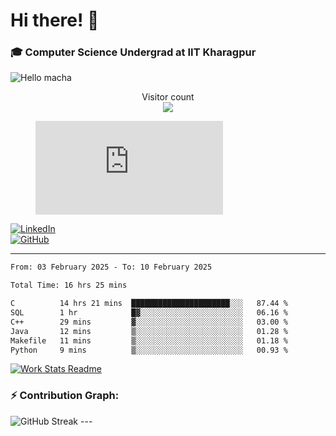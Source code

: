 # Hi there! 👋

### 🎓 Computer Science Undergrad at IIT Kharagpur

<img src="https://raw.githubusercontent.com/sagar-viradiya/sagar-viradiya/master/resources/banner.png" alt="Hello macha">

<p align="center"> 
  Visitor count<br>
  <img src="https://profile-counter.glitch.me/sesiii/count.svg" />
</p>

<figure><embed src="https://wakatime.com/share/@81d5e6c4-c575-43e6-9a9e-85ed25517f53/42cf003a-18dd-42ef-bded-df01146821f2.svg"></embed></figure>

[![LinkedIn](https://img.shields.io/badge/LinkedIn-0077B5?style=for-the-badge&logo=linkedin&logoColor=white)](https://www.linkedin.com/in/sesidadi)  
[![GitHub](https://img.shields.io/badge/GitHub-181717?style=for-the-badge&logo=github&logoColor=white)](https://github.com/sesiii)

---
<!--START_SECTION:waka-->

```txt
From: 03 February 2025 - To: 10 February 2025

Total Time: 16 hrs 25 mins

C          14 hrs 21 mins  ██████████████████████░░░   87.44 %
SQL        1 hr            █▓░░░░░░░░░░░░░░░░░░░░░░░   06.16 %
C++        29 mins         ▓░░░░░░░░░░░░░░░░░░░░░░░░   03.00 %
Java       12 mins         ▒░░░░░░░░░░░░░░░░░░░░░░░░   01.28 %
Makefile   11 mins         ▒░░░░░░░░░░░░░░░░░░░░░░░░   01.18 %
Python     9 mins          ▒░░░░░░░░░░░░░░░░░░░░░░░░   00.93 %
```

<!--END_SECTION:waka-->


[![Work Stats Readme](https://github.com/sesiii/sesiii/actions/workflows/main.yml/badge.svg)](https://github.com/sesiii/sesiii/actions/workflows/main.yml)

### ⚡ Contribution Graph:

<img src="https://streak-stats.demolab.com/?user=sesiii&theme=radical" alt="GitHub Streak" />
---

